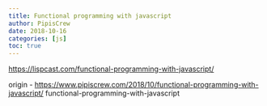 ```yaml
---
title: Functional programming with javascript
author: PipisCrew
date: 2018-10-16
categories: [js]
toc: true
---
```


https://lispcast.com/functional-programming-with-javascript/

origin - https://www.pipiscrew.com/2018/10/functional-programming-with-javascript/ functional-programming-with-javascript